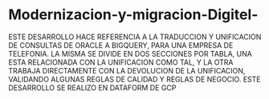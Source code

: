 # Modernizacion-y-migracion-Digitel-
ESTE DESARROLLO HACE REFERENCIA A LA TRADUCCION Y UNIFICACION DE CONSULTAS DE ORACLE A BIGQUERY, PARA UNA EMPRESA DE TELEFONIA. LA MISMA SE DIVIDE EN DOS SECCIONES POR TABLA, UNA ESTA RELACIONADA CON LA UNIFICACION COMO TAL, Y LA OTRA TRABAJA DIRECTAMENTE CON LA DEVOLUCION DE LA UNIFICACION, VALIDANDO ALGUNAS REGLAS DE CALIDAD Y REGLAS DE NEGOCIO. 
ESTE DESARROLLO SE REALIZO EN DATAFORM DE GCP

